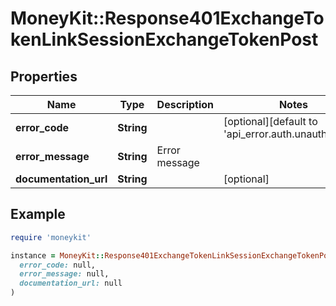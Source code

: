 # MoneyKit::Response401ExchangeTokenLinkSessionExchangeTokenPost

## Properties

| Name | Type | Description | Notes |
| ---- | ---- | ----------- | ----- |
| **error_code** | **String** |  | [optional][default to &#39;api_error.auth.unauthorized&#39;] |
| **error_message** | **String** | Error message |  |
| **documentation_url** | **String** |  | [optional] |

## Example

```ruby
require 'moneykit'

instance = MoneyKit::Response401ExchangeTokenLinkSessionExchangeTokenPost.new(
  error_code: null,
  error_message: null,
  documentation_url: null
)
```

